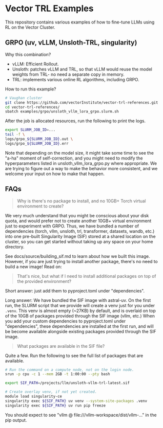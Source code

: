 # Vector TRL Examples

This repository contains various examples of how to fine-tune LLMs using RL on the Vector Cluster.

## GRPO (uv, vLLM, Unsloth-TRL, singularity)

Why this combination?

- vLLM: Efficient Rollout.
- Unsloth: patches vLLM and TRL, so that vLLM would reuse the model weights from TRL- no need a separate copy in memory.
- TRL: implements various online RL algorithms, including GRPO.

How to run this example?

```bash
# Vaughan cluster
git clone https://github.com/vectorInstitute/vector-trl-references.git
cd vector-trl-references/
sbatch examples/grpo/unsloth_vllm_lora_grpo.slurm.sh
```

After the job is allocated resources, run the following to print the logs.

```bash
export SLURM_JOB_ID=...
tail -f \
logs/grpo_${SLURM_JOB_ID}.out \
logs/grpo_${SLURM_JOB_ID}.err
```

Note that depending on the model size, it might take some time to see the "a-ha" moment of self-correction, and you might need to modify the hyperparameters listed in unsloth_vllm_lora_grpo.py where appropriate. We are trying to figure out a way to make the behavior more consistent, and we welcome your input on how to make that happen.

## FAQs

> Why is there's no package to install, and no 10GB+ Torch virtual environment to create?

We very much understand that you might be conscious about your disk quota, and would prefer not to create another 10GB+ virtual environment just to experiment with GRPO. Thus, we have bundled a number of dependencies (torch, vllm, unsloth, trl, transformer, datasets, wandb, etc.) into one pre-built Singularity Image (SIF) stored at a shared location on the cluster, so you can get started without taking up any space on your home directory.

See docs/source/building_sif.md to learn about how we built this image. However, if you are just trying to install another package, there's no need to build a new image! Read on:

> That's nice, but what if I need to install additional packages on top of the provided environment?

Short answer: just add them to pyproject.toml under "dependencies".

Long answer: We have bundled the SIF image with astral-uv. On the first run, the SLURM script that we provide will create a venv just for you under `.venv`. This venv is almost empty (~27KB) by default, and is overlaid on top of the 10GB of packages provided through the SIF image (vllm, etc.) When you add your custom dependencies to pyproject.toml under "dependencies", these dependencies are installed at the first run, and will be become available alongside existing packages provided through the SIF image.

> What packages are available in the SIF file?

Quite a few. Run the following to see the full list of packages that are available.

```bash
# Run the command on a compute node, not on the login node.
srun -p cpu -c 1 --mem 2GB -t 1:00:00 --pty bash

export SIF_PATH=/projects/llm/unsloth-vllm-trl-latest.sif

# Create overlay venv, if not yet created.
module load singularity-ce
singularity exec ${SIF_PATH} uv venv --system-site-packages .venv
singularity exec ${SIF_PATH} uv run pip freeze
```

You should expect to see "vllm @ file:///vllm-workspace/dist/vllm-..." in the pip output.
